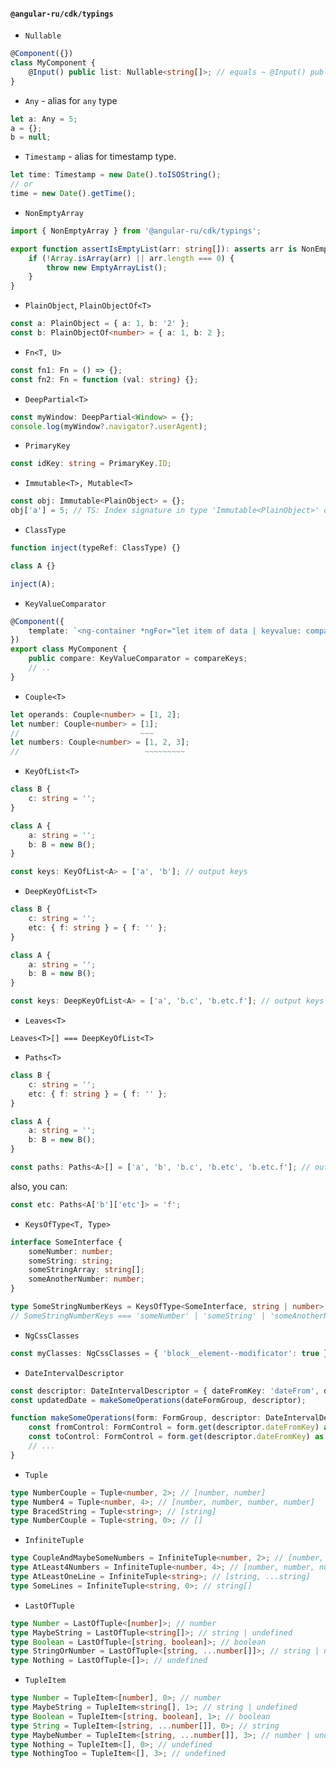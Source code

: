 #### `@angular-ru/cdk/typings`

-   `Nullable`

```ts
@Component({})
class MyComponent {
    @Input() public list: Nullable<string[]>; // equals ~ @Input() public list: string[] | null | undefined;
}
```

-   `Any` - alias for `any` type

```ts
let a: Any = 5;
a = {};
b = null;
```

-   `Timestamp` - alias for timestamp type.

```ts
let time: Timestamp = new Date().toISOString();
// or
time = new Date().getTime();
```

-   `NonEmptyArray`

```ts
import { NonEmptyArray } from '@angular-ru/cdk/typings';

export function assertIsEmptyList(arr: string[]): asserts arr is NonEmptyArray<string> {
    if (!Array.isArray(arr) || arr.length === 0) {
        throw new EmptyArrayList();
    }
}
```

-   `PlainObject`, `PlainObjectOf<T>`

```ts
const a: PlainObject = { a: 1, b: '2' };
const b: PlainObjectOf<number> = { a: 1, b: 2 };
```

-   `Fn<T, U>`

```ts
const fn1: Fn = () => {};
const fn2: Fn = function (val: string) {};
```

-   `DeepPartial<T>`

```ts
const myWindow: DeepPartial<Window> = {};
console.log(myWindow?.navigator?.userAgent);
```

-   `PrimaryKey`

```ts
const idKey: string = PrimaryKey.ID;
```

-   `Immutable<T>, Mutable<T>`

```ts
const obj: Immutable<PlainObject> = {};
obj['a'] = 5; // TS: Index signature in type 'Immutable<PlainObject>' only permits reading
```

-   `ClassType`

```ts
function inject(typeRef: ClassType) {}

class A {}

inject(A);
```

-   `KeyValueComparator`

```ts
@Component({
    template: `<ng-container *ngFor="let item of data | keyvalue: compare"></ng-container>`
})
export class MyComponent {
    public compare: KeyValueComparator = compareKeys;
    // ..
}
```

-   `Couple<T>`

```ts
let operands: Couple<number> = [1, 2];
let number: Couple<number> = [1];
//                           ~~~
let numbers: Couple<number> = [1, 2, 3];
//                            ~~~~~~~~~
```

-   `KeyOfList<T>`

```ts
class B {
    c: string = '';
}

class A {
    a: string = '';
    b: B = new B();
}

const keys: KeyOfList<A> = ['a', 'b']; // output keys
```

-   `DeepKeyOfList<T>`

```ts
class B {
    c: string = '';
    etc: { f: string } = { f: '' };
}

class A {
    a: string = '';
    b: B = new B();
}

const keys: DeepKeyOfList<A> = ['a', 'b.c', 'b.etc.f']; // output keys
```

-   `Leaves<T>`

`Leaves<T>[] === DeepKeyOfList<T>`

-   `Paths<T>`

```ts
class B {
    c: string = '';
    etc: { f: string } = { f: '' };
}

class A {
    a: string = '';
    b: B = new B();
}

const paths: Paths<A>[] = ['a', 'b', 'b.c', 'b.etc', 'b.etc.f']; // output keys
```

also, you can:

```ts
const etc: Paths<A['b']['etc']> = 'f';
```

-   `KeysOfType<T, Type>`

```ts
interface SomeInterface {
    someNumber: number;
    someString: string;
    someStringArray: string[];
    someAnotherNumber: number;
}

type SomeStringNumberKeys = KeysOfType<SomeInterface, string | number>;
// SomeStringNumberKeys === 'someNumber' | 'someString' | 'someAnotherNumber'
```

-   `NgCssClasses`

```ts
const myClasses: NgCssClasses = { 'block__element--modificator': true };
```

-   `DateIntervalDescriptor`

```ts
const descriptor: DateIntervalDescriptor = { dateFromKey: 'dateFrom', dateToKey: 'dateTo' };
const updatedDate = makeSomeOperations(dateFormGroup, descriptor);

function makeSomeOperations(form: FormGroup, descriptor: DateIntervalDescriptor) {
    const fromControl: FormControl = form.get(descriptor.dateFromKey) as FormControl;
    const toControl: FormControl = form.get(descriptor.dateFromKey) as FormControl;
    // ...
}
```

-   `Tuple`

```ts
type NumberCouple = Tuple<number, 2>; // [number, number]
type Number4 = Tuple<number, 4>; // [number, number, number, number]
type BracedString = Tuple<string>; // [string]
type NumberCouple = Tuple<string, 0>; // []
```

-   `InfiniteTuple`

```ts
type CoupleAndMaybeSomeNumbers = InfiniteTuple<number, 2>; // [number, number, ...number]
type AtLeast4Numbers = InfiniteTuple<number, 4>; // [number, number, number, number, ...number]
type AtLeastOneLine = InfiniteTuple<string>; // [string, ...string]
type SomeLines = InfiniteTuple<string, 0>; // string[]
```

-   `LastOfTuple`

```ts
type Number = LastOfTuple<[number]>; // number
type MaybeString = LastOfTuple<string[]>; // string | undefined
type Boolean = LastOfTuple<[string, boolean]>; // boolean
type StringOrNumber = LastOfTuple<[string, ...number[]]>; // string | number
type Nothing = LastOfTuple<[]>; // undefined
```

-   `TupleItem`

```ts
type Number = TupleItem<[number], 0>; // number
type MaybeString = TupleItem<string[], 1>; // string | undefined
type Boolean = TupleItem<[string, boolean], 1>; // boolean
type String = TupleItem<[string, ...number[]], 0>; // string
type MaybeNumber = TupleItem<[string, ...number[]], 3>; // number | undefined
type Nothing = TupleItem<[], 0>; // undefined
type NothingToo = TupleItem<[], 3>; // undefined
```
